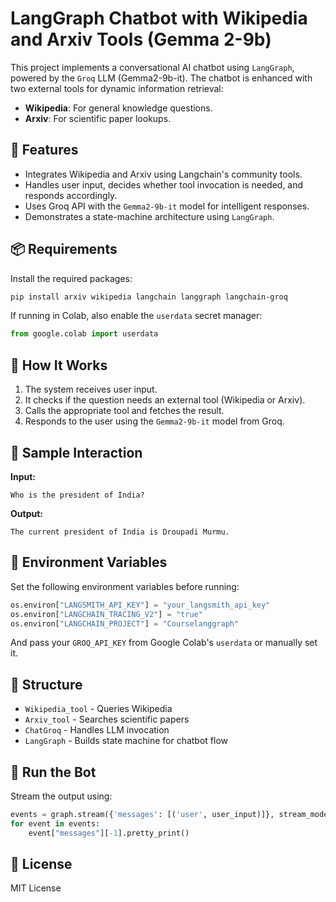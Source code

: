 
# LangGraph Chatbot with Wikipedia and Arxiv Tools (Gemma 2-9b)

This project implements a conversational AI chatbot using `LangGraph`, powered by the `Groq` LLM (Gemma2-9b-it). The chatbot is enhanced with two external tools for dynamic information retrieval:
- **Wikipedia**: For general knowledge questions.
- **Arxiv**: For scientific paper lookups.

## 🔧 Features
- Integrates Wikipedia and Arxiv using Langchain's community tools.
- Handles user input, decides whether tool invocation is needed, and responds accordingly.
- Uses Groq API with the `Gemma2-9b-it` model for intelligent responses.
- Demonstrates a state-machine architecture using `LangGraph`.

## 📦 Requirements

Install the required packages:

```bash
pip install arxiv wikipedia langchain langgraph langchain-groq
```

If running in Colab, also enable the `userdata` secret manager:

```python
from google.colab import userdata
```

## 🧠 How It Works

1. The system receives user input.
2. It checks if the question needs an external tool (Wikipedia or Arxiv).
3. Calls the appropriate tool and fetches the result.
4. Responds to the user using the `Gemma2-9b-it` model from Groq.

## 🧪 Sample Interaction

**Input:**
```
Who is the president of India?
```

**Output:**
```
The current president of India is Droupadi Murmu.
```

## 🔑 Environment Variables

Set the following environment variables before running:

```python
os.environ["LANGSMITH_API_KEY"] = "your_langsmith_api_key"
os.environ["LANGCHAIN_TRACING_V2"] = "true"
os.environ["LANGCHAIN_PROJECT"] = "Courselanggraph"
```

And pass your `GROQ_API_KEY` from Google Colab's `userdata` or manually set it.

## 📂 Structure

- `Wikipedia_tool` - Queries Wikipedia
- `Arxiv_tool` - Searches scientific papers
- `ChatGroq` - Handles LLM invocation
- `LangGraph` - Builds state machine for chatbot flow

## 🚀 Run the Bot

Stream the output using:

```python
events = graph.stream({'messages': [('user', user_input)]}, stream_mode='values')
for event in events:
    event["messages"][-1].pretty_print()
```

## 📜 License

MIT License

